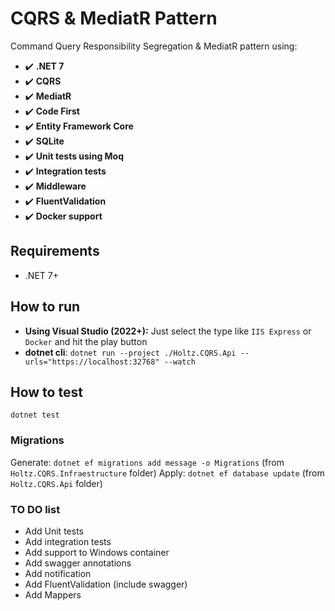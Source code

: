 # CQRS & MediatR Pattern

Command Query Responsibility Segregation & MediatR pattern using:

- :heavy_check_mark: **.NET 7**
- :heavy_check_mark: **CQRS**
- :heavy_check_mark: **MediatR**
- :heavy_check_mark: **Code First**
- :heavy_check_mark: **Entity Framework Core**
- :heavy_check_mark: **SQLite**
- :heavy_check_mark: **Unit tests using Moq**
- :heavy_check_mark: **Integration tests**
- :heavy_check_mark: **Middleware**
- :heavy_check_mark: **FluentValidation**
- :heavy_check_mark: **Docker support**

## Requirements

- .NET 7+

## How to run

- **Using Visual Studio (2022+):** Just select the type like `IIS Express` or `Docker` and hit the play button
- **dotnet cli**: `dotnet run --project ./Holtz.CQRS.Api --urls="https://localhost:32768" --watch`

## How to test

```
dotnet test
```

### Migrations

Generate: `dotnet ef migrations add message -o Migrations` (from `Holtz.CQRS.Infraestructure` folder)
Apply: `dotnet ef database update` (from `Holtz.CQRS.Api` folder)

### TO DO list

- Add Unit tests
- Add integration tests
- Add support to Windows container
- Add swagger annotations
- Add notification
- Add FluentValidation (include swagger)
- Add Mappers
